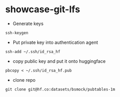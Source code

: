 # showcase-git-lfs
* Generate keys
```
ssh-keygen
```

* Put private key into authentication agent
```
ssh-add ~/.ssh/id_rsa_hf
```

* copy public key and put it onto huggingface 
```
pbcopy < ~/.ssh/id_rsa_hf.pub
```

* clone repo
```
git clone git@hf.co:datasets/bsmock/pubtables-1m
```

